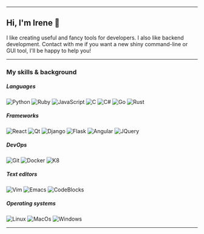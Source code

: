 ************************************************************************************************
## Hi, I'm Irene 👋
I like creating useful and fancy tools for developers. I also like backend development.
Contact with me if you want a new shiny command-line or GUI tool, I'll be happy to help you!
************************************************************************************************
### My skills & background
##### Languages
![Python](https://img.shields.io/badge/python-000000?style=for-the-badge&logo=python&logoColor=ffffff)
![Ruby](https://img.shields.io/badge/ruby-000000?style=for-the-badge&logo=ruby&logoColor=ffffff)
![JavaScript](https://img.shields.io/badge/javascript-000000?style=for-the-badge&logo=javascript&logoColor=ffffff)
![C](https://img.shields.io/badge/c%2fc++-000000?style=for-the-badge&logo=c&logoColor=ffffff)
![C#](https://img.shields.io/badge/c%23-000000?style=for-the-badge&logo=c%23&logoColor=ffffff)
![Go](https://img.shields.io/badge/go-000000?style=for-the-badge&logo=go&logoColor=ffffff)
![Rust](https://img.shields.io/badge/rust-000000?style=for-the-badge&logo=rust&logoColor=ffffff)

##### Frameworks
![React](https://img.shields.io/badge/react-000000?style=for-the-badge&logo=react&logoColor=ffffff)
![Qt](https://img.shields.io/badge/qt-000000?style=for-the-badge&logo=qt&logoColor=ffffff)
![Django](https://img.shields.io/badge/django-000000?style=for-the-badge&logo=django&logoColor=ffffff)
![Flask](https://img.shields.io/badge/flask-000000?style=for-the-badge&logo=flask&logoColor=ffffff)
![Angular](https://img.shields.io/badge/angular-000000?style=for-the-badge&logo=angular&logoColor=ffffff)
![JQuery](https://img.shields.io/badge/jquery-000000?style=for-the-badge&logo=jquery&logoColor=ffffff)

##### DevOps
![Git](https://img.shields.io/badge/git-000000?style=for-the-badge&logo=git&logoColor=ffffff)
![Docker](https://img.shields.io/badge/docker-000000?style=for-the-badge&logo=docker&logoColor=ffffff)
![K8](https://img.shields.io/badge/k8s-000000?style=for-the-badge&logo=kubernetes&logoColor=ffffff)

##### Text editors
![Vim](https://img.shields.io/badge/vim-000000?style=for-the-badge&logo=vim&logoColor=ffffff)
![Emacs](https://img.shields.io/badge/emacs-000000?style=for-the-badge&logo=gnu&logoColor=ffffff)
![CodeBlocks](https://img.shields.io/badge/code::blocks-000000?style=for-the-badge&logo=codeblocks&logoColor=ffffff)

##### Operating systems
![Linux](https://img.shields.io/badge/linux-000000?style=for-the-badge&logo=linux&logoColor=ffffff)
![MacOs](https://img.shields.io/badge/macos-000000?style=for-the-badge&logo=macos&logoColor=ffffff)
![Windows](https://img.shields.io/badge/windows-000000?style=for-the-badge&logo=windows&logoColor=ffffff)

************************************************************************************************



<!--
![alt](https://github.com/irene-brown/irene-brown/blob/main/moon.gif?raw=true)

**irene-brown/irene-brown** is a ✨ _special_ ✨ repository because its `README.md` (this file) appears on your GitHub profile.

Here are some ideas to get you started:

- 🔭 I’m currently working on ...
- 🌱 I’m currently learning ...
- 👯 I’m looking to collaborate on ...
- 🤔 I’m looking for help with ...
- 💬 Ask me about ...
- 📫 How to reach me: ...
- 😄 Pronouns: ...
- ⚡ Fun fact: ...
-->
